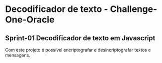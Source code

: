 # Decodificador de texto - Challenge-One-Oracle
Sprint-01 Decodificador de texto em Javascript
---
Com este projeto é possível encriptografar e desincriptografar textos e mensagens.
